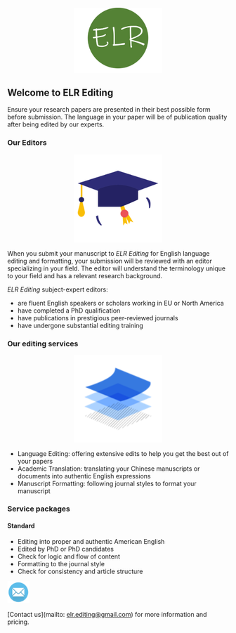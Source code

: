 <p align="center">
<img src="logo.png" alt="drawing" width="200"/>
</p>

## Welcome to ELR Editing
Ensure your research papers are presented in their best possible form before submission. The language in your paper will be of publication quality after being edited by our experts.

### Our Editors
<p align="center">
<img src="img1.png" alt="drawing" width="200"/>
</p>

When you submit your manuscript to *ELR Editing* for English language editing and formatting, your submission will be reviewed with an editor specializing in your field. The editor will understand the terminology unique to your field and has a relevant research background.

*ELR Editing* subject-expert editors:

* are fluent English speakers or scholars working in EU or North America
* have completed a PhD qualification
* have publications in prestigious peer-reviewed journals
* have undergone substantial editing training

### Our editing services
<p align="center">
<img src="img2.png" alt="drawing" width="200"/>
</p>

* Language Editing: offering extensive edits to help you get the best out of your papers
* Academic Translation: translating your Chinese manuscripts or documents into authentic English expressions
* Manuscript Formatting: following journal styles to format your manuscript

### Service packages
#### Standard
* Editing into proper and authentic American English
* Edited by PhD or PhD candidates
* Check for logic and flow of content
* Formatting to the journal style
* Check for consistency and article structure

<p align="left">
<img src="img3.png" alt="drawing" width="50"/>
</p>

[Contact us](mailto: elr.editing@gmail.com) for more information and pricing.
